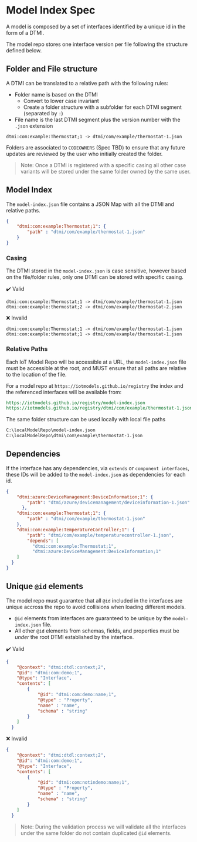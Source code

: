 # Model Index Spec

A model is composed by a set of interfaces identified by a unique id in the form of a DTMI.

The model repo stores one interface version per file following the structure defined below.

## Folder and File structure

A DTMI can be translated to a relative path with the following rules:

- Folder name is based on the DTMI
  - Convert to lower case invariant
  - Create a folder structure with a subfolder for each DTMI segment (separated by `:`)
- File name is the last DTMI segment plus the version number with the `.json` extension

```text
dtmi:com:example:Thermostat;1 -> dtmi/com/example/thermostat-1.json
```

Folders are associated to `CODEOWNERS` (Spec TBD) to ensure that any future updates are reviewed by the user who initially created the folder.

>Note: Once a DTMI is registered with a specific casing all other case variants will be stored under the same folder owned by the same user.

## Model Index

The `model-index.json` file contains a JSON Map with all the DTMI and relative paths.

```json
{
    "dtmi:com:example:Thermostat;1": {
        "path" : "dtmi/com/example/thermostat-1.json"
    }
}
```

### Casing

The DTMI stored in the `model-index.json` is case sensitive, however based on the file/folder rules, only one DTMI can be stored with specific casing.

:heavy_check_mark: Valid

```text
dtmi:com:example:Thermostat;1 -> dtmi/com/example/thermostat-1.json
dtmi:com:example:thermostat;2 -> dtmi/com/example/thermostat-2.json
```

:x: Invalid

```text
dtmi:com:example:Thermostat;1 -> dtmi/com/example/thermostat-1.json
dtmi:com:example:thermostat;1 -> dtmi/com/example/thermostat-1.json
```

### Relative Paths

Each IoT Model Repo will be accessible at a URL, the `model-index.json` file must be accessible at the root, and MUST ensure that all paths are relative to the location of the file.

For a model repo at `https://iotmodels.github.io/registry` the index and the referenced interfaces will be available from:

```rest
https://iotmodels.github.io/registry/model-index.json
https://iotmodels.github.io/registry/dtmi/com/example/thermostat-1.json
```

The same folder structure can be used locally with local file paths

```rest
C:\localModelRepo\model-index.json
C:\localModelRepo\dtmi\com\example\thermostat-1.json
```

## Dependencies

If the interface has any dependencies, via `extends` or `component interfaces`, these IDs will be added to the `model-index.json` as dependencies for each id.

```json
{
    "dtmi:azure:DeviceManagement:DeviceInformation;1": {
        "path": "dtmi/azure/devicemanagement/deviceinformation-1.json"
      },
    "dtmi:com:example:Thermostat;1": {
        "path" : "dtmi/com/example/thermostat-1.json"
    },
    "dtmi:com:example:TemperatureController;1": {
        "path": "dtmi/com/example/temperaturecontroller-1.json",
        "depends": [
          "dtmi:com:example:Thermostat;1",
          "dtmi:azure:DeviceManagement:DeviceInformation;1"
    ]
  }
}
```

## Unique `@id` elements

The model repo must guarantee that all `@id` included in the interfaces are unique accross the repo to avoid collisions when loading different models.

- `@id` elements from interfaces are guaranteed to be unique by the `model-index.json` file.
- All other `@id` elements from schemas, fields, and properties must be _under_ the root DTMI established by the interface.

:heavy_check_mark: Valid

```json
{
    "@context": "dtmi:dtdl:context;2",
    "@id": "dtmi:com:demo;1",
    "@type": "Interface",
    "contents": [
        {
            "@id": "dtmi:com:demo:name;1",
            "@type" : "Property",
            "name" : "name",
            "schema" : "string"
        }
    ]
  }
```

:x: Invalid

```json
{
    "@context": "dtmi:dtdl:context;2",
    "@id": "dtmi:com:demo;1",
    "@type": "Interface",
    "contents": [
        {
            "@id": "dtmi:com:notindemo:name;1",
            "@type" : "Property",
            "name" : "name",
            "schema" : "string"
        }
    ]
  }
```

>Note: During the validation process we will validate all the interfaces under the same folder do not contain duplicated `@id` elements.
